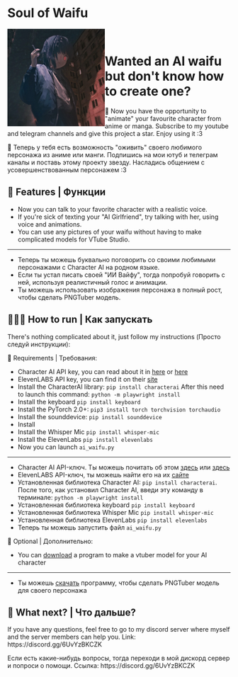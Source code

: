 # Soul of Waifu
<div>
  <img width="220" align="left" src="preview1.jpg"/>
  <br>
  <h1>Wanted an AI waifu but don't know how to create one?</h1>
  </p>
</div>
  🤝 Now you have the opportunity to "animate" your favourite character from anime or manga. Subscribe to my youtube and telegram channels and give this project a star. Enjoy using it :3
  <br>
  </p>
  🤝 Теперь у тебя есть возможность "оживить" своего любимого персонажа из аниме или манги. Подпишись на мои ютуб и телеграм каналы и поставь этому проекту звезду. Насладись общением с усовершенствованным персонажем :3

 ## 🧠 Features | Функции
 - Now you can talk to your favorite character with a realistic voice.
 - If you're sick of texting your "AI Girlfriend", try talking with her, using voice and animations.
 - You can use any pictures of your waifu without having to make complicated models for VTube Studio.
------------------------------------------------------------------------------------------
 - Теперь ты можешь буквально поговорить со своими любимыми персонажами с Character AI на родном языке.
 - Если ты устал писать своей "ИИ Вайфу", тогда попробуй говорить с ней, используя реалистичный голос и анимации.
 - Ты можешь использовать изображения персонажа в полный рост, чтобы сделать PNGTuber модель.
 
 ## 👨🏻‍💻 How to run | Как запускать
 There's nothing complicated about it, just follow my instructions (Просто следуй инструкции):

📌 Requirements | Требования:
- Character AI API key, you can read about it in [here](https://pycai.gitbook.io/welcome/api/values) or [here](https://github.com/kramcat/CharacterAI/tree/main#-get-token)
- ElevenLABS API key, you can find it on their [site](https://elevenlabs.io/subscription)
- Install the CharacterAI library: ```pip install characterai``` After this need to launch this command: `python -m playwright install`
- Install the keyboard `pip install keyboard`
- Install the PyTorch 2.0+: `pip3 install torch torchvision torchaudio`
- Install the sounddevice: `pip install sounddevice`
- Install 
- Install the Whisper Mic `pip install whisper-mic`
- Install the ElevenLabs `pip install elevenlabs`
- Now you can launch `ai_waifu.py`
  </p>
-----------------------------------------------------------------------------------------
- Character AI API-ключ. Ты можешь почитать об этом [здесь](https://pycai.gitbook.io/welcome/api/values) или [здесь](https://github.com/kramcat/CharacterAI/tree/main#-get-token)
- ElevenLABS API-ключ, ты можешь найти его на их [сайте](https://elevenlabs.io/subscription)
- Установленная библиотека Character AI: `pip install characterai`. После того, как установил Character AI, введи эту команду в терминале: `python -m playwright install`
- Установленная библиотека keyboard `pip install keyboard`
- Установленная библиотека Whisper Mic `pip install whisper-mic`
- Установленная библиотека ElevenLabs `pip install elevenlabs`
- Теперь ты можешь запустить файл `ai_waifu.py`

📌 Optional | Дополнительно:
- You can [download](https://olmewe.itch.io/veadotube-mini) a program to make a vtuber model for your AI character
------------------------------------------------------------------------------------------
- Ты можешь [скачать](https://olmewe.itch.io/veadotube-mini) программу, чтобы сделать PNGTuber модель для своего персонажа

## 👀 What next? | Что дальше?
</p> If you have any questions, feel free to go to my discord server where myself and the server members can help you. Link: https://discord.gg/6UvYzBKCZK
</p> Если есть какие-нибудь вопросы, тогда переходи в мой дискорд сервер и попроси о помощи. Ссылка: https://discord.gg/6UvYzBKCZK
